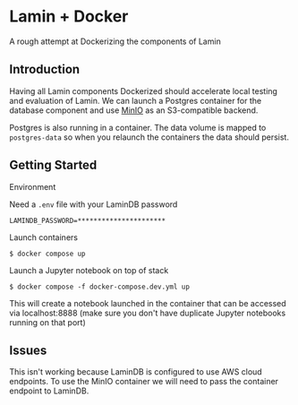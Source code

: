 # Lamin + Docker

A rough attempt at Dockerizing the components of Lamin

## Introduction

Having all Lamin components Dockerized should accelerate local testing and evaluation of Lamin. We can launch a Postgres container for the database component and use [MinIO](https://hub.docker.com/r/minio/minio/) as an S3-compatible backend.

Postgres is also running in a container. The data volume is mapped to `postgres-data` so when you relaunch the containers the data should persist.

## Getting Started

Environment

Need a `.env` file with your LaminDB password

```
LAMINDB_PASSWORD=**********************
```

Launch containers

```
$ docker compose up
```

Launch a Jupyter notebook on top of stack

```
$ docker compose -f docker-compose.dev.yml up
```

This will create a notebook launched in the container that can be accessed via localhost:8888 (make sure you don't have duplicate Jupyter notebooks running on that port)

## Issues

This isn't working because LaminDB is configured to use AWS cloud endpoints. To use the MinIO container we will need to pass the container endpoint to LaminDB.
